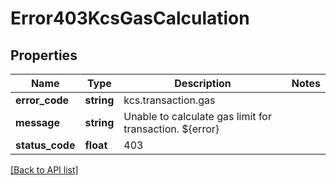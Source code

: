 # Error403KcsGasCalculation

## Properties

Name | Type | Description | Notes
------------ | ------------- | ------------- | -------------
**error_code** | **string** | kcs.transaction.gas |
**message** | **string** | Unable to calculate gas limit for transaction. ${error} |
**status_code** | **float** | 403 |

[[Back to API list]](../../README.md#api-endpoints)
